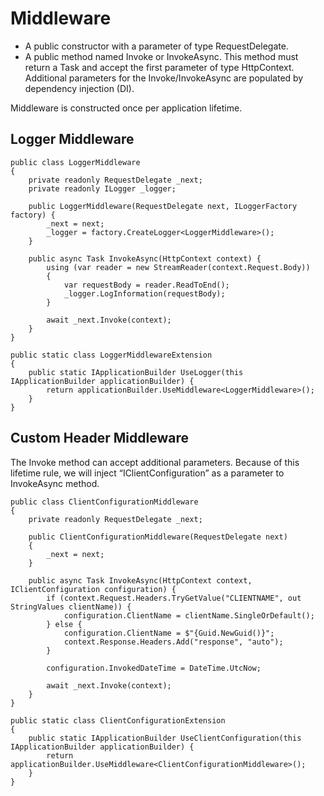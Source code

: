 # Middleware

- A public constructor with a parameter of type RequestDelegate.
- A public method named Invoke or InvokeAsync. This method must return a Task and accept the first parameter of type HttpContext. Additional parameters for the Invoke/InvokeAsync are populated by dependency injection (DI).

Middleware is constructed once per application lifetime. 

## Logger Middleware

```
public class LoggerMiddleware
{
    private readonly RequestDelegate _next;
    private readonly ILogger _logger;
    
    public LoggerMiddleware(RequestDelegate next, ILoggerFactory factory) {
        _next = next;
        _logger = factory.CreateLogger<LoggerMiddleware>();
    }

    public async Task InvokeAsync(HttpContext context) {
        using (var reader = new StreamReader(context.Request.Body))
        {
            var requestBody = reader.ReadToEnd();
            _logger.LogInformation(requestBody);
        }

        await _next.Invoke(context);
    }
}
```

```
public static class LoggerMiddlewareExtension
{
    public static IApplicationBuilder UseLogger(this IApplicationBuilder applicationBuilder) {
        return applicationBuilder.UseMiddleware<LoggerMiddleware>();
    }
}
```

## Custom Header Middleware

The Invoke method can accept additional parameters. Because of this lifetime rule, we will inject “IClientConfiguration” as a parameter to InvokeAsync method.

```
public class ClientConfigurationMiddleware
{
    private readonly RequestDelegate _next;

    public ClientConfigurationMiddleware(RequestDelegate next)
    {
        _next = next;
    }

    public async Task InvokeAsync(HttpContext context, IClientConfiguration configuration) {
        if (context.Request.Headers.TryGetValue("CLIENTNAME", out StringValues clientName)) {
            configuration.ClientName = clientName.SingleOrDefault();
        } else {
            configuration.ClientName = $"{Guid.NewGuid()}";
            context.Response.Headers.Add("response", "auto");
        }

        configuration.InvokedDateTime = DateTime.UtcNow;

        await _next.Invoke(context);
    }
}
```

```
public static class ClientConfigurationExtension
{
    public static IApplicationBuilder UseClientConfiguration(this IApplicationBuilder applicationBuilder) {
        return applicationBuilder.UseMiddleware<ClientConfigurationMiddleware>();
    }
}
```